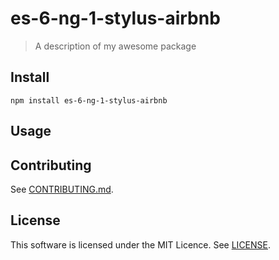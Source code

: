 <!--[RM_HEADING]-->
# es-6-ng-1-stylus-airbnb

<!--[]-->
<!--[RM_DESCRIPTION]-->
> A description of my awesome package

<!--[]-->

<!--[RM_INSTALL]-->
## Install

    npm install es-6-ng-1-stylus-airbnb


<!--[]-->

## Usage

<!--[RM_CONTRIBUTING]-->
## Contributing

See [CONTRIBUTING.md](CONTRIBUTING.md).


<!--[]-->

<!--[RM_LICENSE]-->
## License

This software is licensed under the MIT Licence. See [LICENSE](LICENSE).

<!--[]-->

